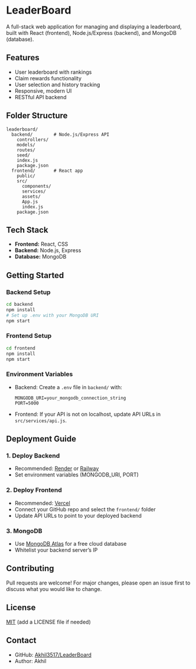 # LeaderBoard

A full-stack web application for managing and displaying a leaderboard, built with React (frontend), Node.js/Express (backend), and MongoDB (database).

## Features
- User leaderboard with rankings
- Claim rewards functionality
- User selection and history tracking
- Responsive, modern UI
- RESTful API backend

## Folder Structure
```
leaderboard/
  backend/        # Node.js/Express API
    controllers/
    models/
    routes/
    seed/
    index.js
    package.json
  frontend/       # React app
    public/
    src/
      components/
      services/
      assets/
      App.js
      index.js
    package.json
```

## Tech Stack
- **Frontend:** React, CSS
- **Backend:** Node.js, Express
- **Database:** MongoDB

## Getting Started

### Backend Setup
```bash
cd backend
npm install
# Set up .env with your MongoDB URI
npm start
```

### Frontend Setup
```bash
cd frontend
npm install
npm start
```

### Environment Variables
- Backend: Create a `.env` file in `backend/` with:
  ```
  MONGODB_URI=your_mongodb_connection_string
  PORT=5000
  ```
- Frontend: If your API is not on localhost, update API URLs in `src/services/api.js`.

## Deployment Guide

### 1. Deploy Backend
- Recommended: [Render](https://render.com/) or [Railway](https://railway.app/)
- Set environment variables (MONGODB_URI, PORT)

### 2. Deploy Frontend
- Recommended: [Vercel](https://vercel.com/)
- Connect your GitHub repo and select the `frontend/` folder
- Update API URLs to point to your deployed backend

### 3. MongoDB
- Use [MongoDB Atlas](https://www.mongodb.com/cloud/atlas) for a free cloud database
- Whitelist your backend server’s IP

## Contributing
Pull requests are welcome! For major changes, please open an issue first to discuss what you would like to change.

## License
[MIT](LICENSE) (add a LICENSE file if needed)

## Contact
- GitHub: [Akhil3517/LeaderBoard](https://github.com/Akhil3517/LeaderBoard.git)
- Author: Akhil 
